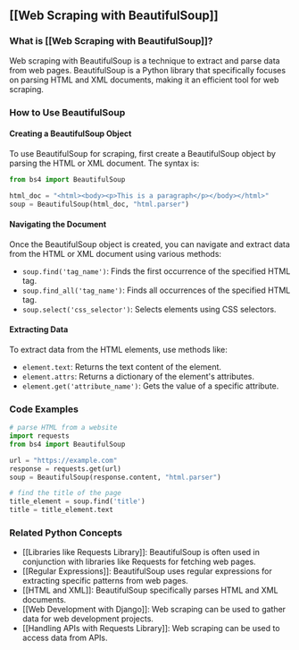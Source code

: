 ## [[Web Scraping with BeautifulSoup]]

### What is [[Web Scraping with BeautifulSoup]]?
Web scraping with BeautifulSoup is a technique to extract and parse data from web pages. BeautifulSoup is a Python library that specifically focuses on parsing HTML and XML documents, making it an efficient tool for web scraping.

### How to Use BeautifulSoup
#### Creating a BeautifulSoup Object
To use BeautifulSoup for scraping, first create a BeautifulSoup object by parsing the HTML or XML document. The syntax is:

```python
from bs4 import BeautifulSoup

html_doc = "<html><body><p>This is a paragraph</p></body></html>"
soup = BeautifulSoup(html_doc, "html.parser")
```

#### Navigating the Document
Once the BeautifulSoup object is created, you can navigate and extract data from the HTML or XML document using various methods:

- `soup.find('tag_name')`: Finds the first occurrence of the specified HTML tag.
- `soup.find_all('tag_name')`: Finds all occurrences of the specified HTML tag.
- `soup.select('css_selector')`: Selects elements using CSS selectors.

#### Extracting Data
To extract data from the HTML elements, use methods like:

- `element.text`: Returns the text content of the element.
- `element.attrs`: Returns a dictionary of the element's attributes.
- `element.get('attribute_name')`: Gets the value of a specific attribute.

### Code Examples
```python
# parse HTML from a website
import requests
from bs4 import BeautifulSoup

url = "https://example.com"
response = requests.get(url)
soup = BeautifulSoup(response.content, "html.parser")

# find the title of the page
title_element = soup.find('title')
title = title_element.text
```

### Related Python Concepts

- [[Libraries like Requests Library]]: BeautifulSoup is often used in conjunction with libraries like Requests for fetching web pages.
- [[Regular Expressions]]: BeautifulSoup uses regular expressions for extracting specific patterns from web pages.
- [[HTML and XML]]: BeautifulSoup specifically parses HTML and XML documents.
- [[Web Development with Django]]: Web scraping can be used to gather data for web development projects.
- [[Handling APIs with Requests Library]]: Web scraping can be used to access data from APIs.